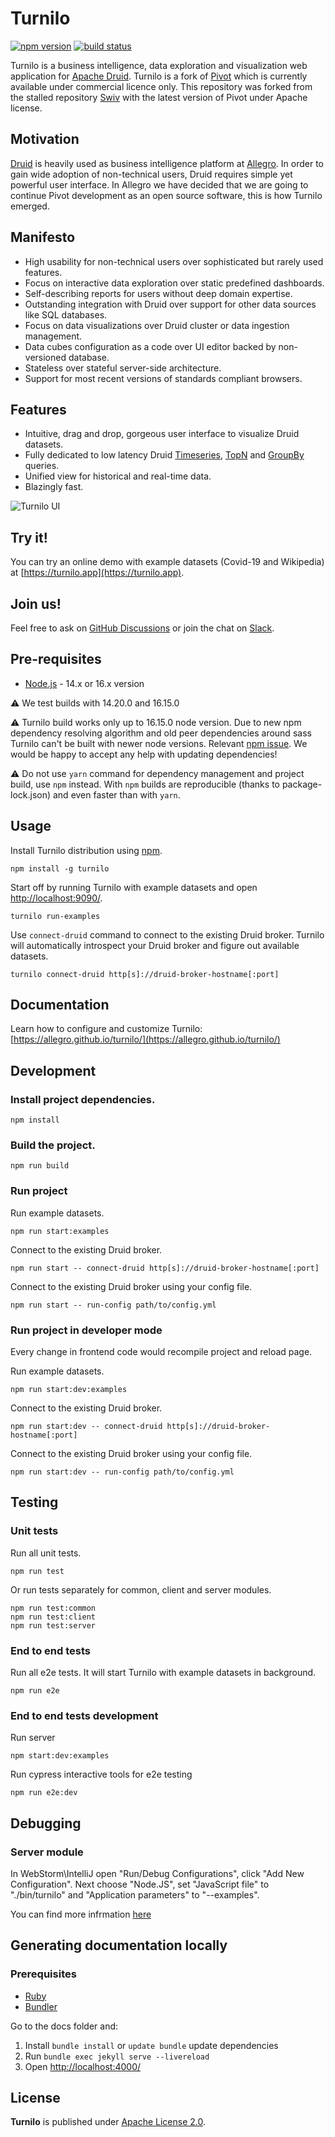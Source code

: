 # Turnilo

[![npm version](https://img.shields.io/npm/v/turnilo.svg)](https://www.npmjs.org/package/turnilo)
[![build status](https://github.com/allegro/turnilo/workflows/Build/badge.svg)](https://github.com/allegro/turnilo/actions)

Turnilo is a business intelligence, data exploration and visualization web application for [Apache Druid](https://druid.apache.org).
Turnilo is a fork of [Pivot](https://github.com/implydata/pivot) which is currently available under commercial licence only.
This repository was forked from the stalled repository [Swiv](https://github.com/yahoo/swiv) 
with the latest version of Pivot under Apache license.

## Motivation

[Druid](https://github.com/druid-io/druid) is heavily used as business intelligence platform at [Allegro](https://allegro.tech/).
In order to gain wide adoption of non-technical users, Druid requires simple yet powerful user interface.
In Allegro we have decided that we are going to continue Pivot development as an open source software,
this is how Turnilo emerged.

## Manifesto

* High usability for non-technical users over sophisticated but rarely used features.
* Focus on interactive data exploration over static predefined dashboards.
* Self-describing reports for users without deep domain expertise.
* Outstanding integration with Druid over support for other data sources like SQL databases.
* Focus on data visualizations over Druid cluster or data ingestion management.
* Data cubes configuration as a code over UI editor backed by non-versioned database.
* Stateless over stateful server-side architecture.
* Support for most recent versions of standards compliant browsers.

## Features

* Intuitive, drag and drop, gorgeous user interface to visualize Druid datasets.
* Fully dedicated to low latency Druid 
[Timeseries](https://druid.apache.org/docs/latest/querying/timeseriesquery.html), 
[TopN](https://druid.apache.org/docs/latest/querying/topnquery.html) and 
[GroupBy](https://druid.apache.org/docs/latest/querying/groupbyquery.html) queries.
* Unified view for historical and real-time data.
* Blazingly fast.

![Turnilo UI](https://github.com/allegro/turnilo/raw/master/docs/assets/images/showcase.gif)

## Try it!

You can try an online demo with example datasets (Covid-19 and Wikipedia) at [https://turnilo.app](https://turnilo.app).

## Join us!

Feel free to ask on [GitHub Discussions](https://github.com/allegro/turnilo/discussions)
or join the chat on [Slack](https://join.slack.com/t/turnilo/shared_invite/enQtOTI4ODcxMjcyNjU2LTFlOTk5YWZlOGMyZDZhZWU3MGNjNDRhZmI1Y2UzNDlkZmY3YzYxYTJhYzIzMzc0MTc3MzA3OTE1NmQ5NDI1M2I).

## Pre-requisites

* [Node.js](https://nodejs.org/) - 14.x or 16.x version

:warning:
We test builds with 14.20.0 and 16.15.0

:warning:
Turnilo build works only up to 16.15.0 node version. 
Due to new npm dependency resolving algorithm and old peer dependencies around sass Turnilo can't be built with newer node versions.
Relevant [npm issue](https://github.com/npm/cli/issues/4998).
We would be happy to accept any help with updating dependencies!

:warning:
Do not use `yarn` command for dependency management and project build, use `npm` instead.
With `npm` builds are reproducible (thanks to package-lock.json) and even faster than with `yarn`.

## Usage

Install Turnilo distribution using [npm](https://www.npmjs.com/).

```
npm install -g turnilo
```

Start off by running Turnilo with example datasets
and open [http://localhost:9090/](http://localhost:9090/).

```
turnilo run-examples
```

Use `connect-druid` command to connect to the existing Druid broker.
Turnilo will automatically introspect your Druid broker and figure out available datasets.

```
turnilo connect-druid http[s]://druid-broker-hostname[:port]
```

## Documentation

Learn how to configure and customize Turnilo:
[https://allegro.github.io/turnilo/](https://allegro.github.io/turnilo/)

## Development

### Install project dependencies.

```
npm install
```

### Build the project.

```
npm run build
```

### Run project

Run example datasets.

```
npm run start:examples
```

Connect to the existing Druid broker.

```
npm run start -- connect-druid http[s]://druid-broker-hostname[:port]
```

Connect to the existing Druid broker using your config file.

```
npm run start -- run-config path/to/config.yml
```

### Run project in developer mode

Every change in frontend code would recompile project and reload page.

Run example datasets.

```
npm run start:dev:examples
```

Connect to the existing Druid broker.

```
npm run start:dev -- connect-druid http[s]://druid-broker-hostname[:port]
```

Connect to the existing Druid broker using your config file.

```
npm run start:dev -- run-config path/to/config.yml
```


## Testing

### Unit tests

Run all unit tests.

```
npm run test
```

Or run tests separately for common, client and server modules.

```
npm run test:common
npm run test:client
npm run test:server
```

### End to end tests

Run all e2e tests. It will start Turnilo with example datasets in background.

```
npm run e2e
```

### End to end tests development

Run server

```
npm start:dev:examples
```

Run cypress interactive tools for e2e testing

```
npm run e2e:dev
```


## Debugging 

### Server module

In WebStorm\IntelliJ open "Run/Debug Configurations", click "Add New Configuration".
Next choose "Node.JS", set "JavaScript file" to "./bin/turnilo" 
and "Application parameters" to "--examples".

You can find more infrmation [here](https://www.jetbrains.com/help/webstorm/running-and-debugging-node-js.html)

## Generating documentation locally

### Prerequisites

* [Ruby](https://www.ruby-lang.org/en/documentation/installation/)
* [Bundler](https://bundler.io)

Go to the docs folder and:

1. Install `bundle install` or `update bundle` update dependencies
2. Run `bundle exec jekyll serve --livereload`
3. Open [http://localhost:4000/](http://localhost:4000/)

## License

**Turnilo** is published under [Apache License 2.0](http://www.apache.org/licenses/LICENSE-2.0).
